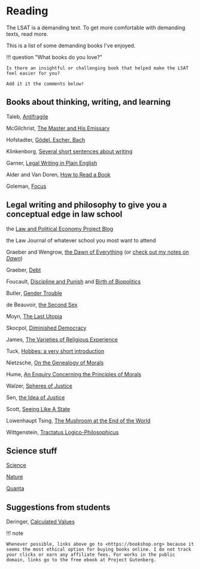 # Reading

The LSAT is a demanding text.
To get more comfortable with demanding texts, read more.

This is a list of some demanding books I've enjoyed.

!!! question "What books do you love?"

    Is there an insightful or challenging book that helped make the LSAT feel easier for you?

    Add it it the comments below!

## Books about thinking, writing, and learning

Taleb, [Antifragile](https://bookshop.org/books/antifragile-things-that-gain-from-disorder-9780812979688/9780812979688)

McGilchrist, [The Master and His Emissary](https://bookshop.org/p/books/the-master-and-his-emissary-the-divided-brain-and-the-making-of-the-western-world-expanded-iain-mcgilchrist/8525336)

Hofstadter, [Gödel, Escher, Bach](https://bookshop.org/p/books/godel-escher-bach-an-eternal-golden-braid-douglas-r-hofstadter/12389924)

Klinkenborg, [Several short sentences about writing](https://bookshop.org/books/several-short-sentences-about-writing/9780307279415)

Garner, [Legal Writing in Plain English](https://bookshop.org/books/legal-writing-in-plain-english-a-text-with-exercises/9780226283937)

Alder and Van Doren, [How to Read a Book](https://bookshop.org/p/books/how-to-read-a-book-revised-and-updated-mortimer-j-adler/1408400?ean=9780671212094)

Goleman, [Focus](https://bookshop.org/books/focus-the-hidden-driver-of-excellence/9780062114969)

## Legal writing and philosophy to give you a conceptual edge in law school

the [Law and Political Economy Project Blog](https://lpeproject.org/blog/)

the Law Journal of whatever school you most want to attend

Graeber and Wengrow, [the Dawn of Everything](https://bookshop.org/p/books/the-dawn-of-everything-a-new-history-of-humanity-david-graeber/15873078) (or [check out my notes on *Dawn*](https://gpdetc.org/Dawn-of-Somethings/))

Graeber, [Debt](https://bookshop.org/books/debt-the-first-5-000-years-updated-and-expanded/9781612194196)

Foucault, [Discipline and Punish](https://bookshop.org/books/discipline-and-punish-the-birth-of-the-prison/9780679752554) and [Birth of Biopolitics](https://bookshop.org/books/the-birth-of-biopolitics-lectures-at-the-college-de-france-1978-1979/9780312203412)

Butler, [Gender Trouble](https://bookshop.org/books/gender-trouble-feminism-and-the-subversion-of-identity/9780415389556)

de Beauvoir, [the Second Sex](https://www.amazon.com/Second-Sex-Simone-Beauvoir-ebook/dp/B007357B0W)

Moyn, [The Last Utopia](https://bookshop.org/books/the-last-utopia-human-rights-in-history/9780674064348)

Skocpol, [Diminished Democracy](https://bookshop.org/books/diminished-democracy-from-membership-to-management-in-american-civic-life/9780806136271)

James, [The Varieties of Religious Experience](https://www.gutenberg.org/ebooks/621)

Tuck, [Hobbes: a very short introduction](https://www.veryshortintroductions.com/view/10.1093/actrade/9780192802552.001.0001/actrade-9780192802552)

Nietzsche, [On the Genealogy of Morals](https://www.gutenberg.org/ebooks/52319)

Hume, [An Enquiry Concerning the Principles of Morals](https://www.gutenberg.org/ebooks/4320)

Walzer, [Spheres of Justice](https://bookshop.org/books/spheres-of-justice-a-defense-of-pluralism-and-equality/9780465081899)

Sen, [the Idea of Justice](https://bookshop.org/books/the-idea-of-justice/9780674060470)

Scott, [Seeing Like A State](https://bookshop.org/books/seeing-like-a-state-how-certain-schemes-to-improve-the-human-condition-have-failed/9780300246759)

Lowenhaupt Tsing, [The Mushroom at the End of the World](https://bookshop.org/books/the-mushroom-at-the-end-of-the-world-on-the-possibility-of-life-in-capitalist-ruins-9780691220550/9780691220550)

Wittgenstein, [Tractatus Logico-Philosophicus](https://www.gutenberg.org/ebooks/5740)

## Science stuff

[Science](https://www.science.org/)

[Nature](https://www.nature.com/)

[Quanta](https://www.quantamagazine.org/)

## Suggestions from students

Deringer, [Calculated Values](https://bookshop.org/books/calculated-values-finance-politics-and-the-quantitative-age/9780674971875)

!!! note

    Whenever possible, links above go to <https://bookshop.org> because it seems the most ethical option for buying books online. I do not track your clicks or earn any affiliate fees. For works in the public domain, links go to the free ebook at Project Gutenberg.
